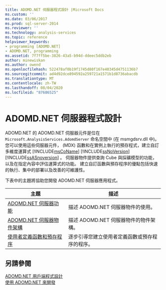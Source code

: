 ```yaml
---
title: ADOMD.NET 伺服器程式設計 |Microsoft Docs
ms.custom: ''
ms.date: 03/06/2017
ms.prod: sql-server-2014
ms.reviewer: ''
ms.technology: analysis-services
ms.topic: reference
helpviewer_keywords:
- programming [ADOMD.NET]
- ADOMD.NET, programming
ms.assetid: 7f7ff5be-3826-43a5-b94d-ddeec5ddb2eb
author: minewiskan
ms.author: owend
ms.openlocfilehash: 522478af0b19f1745d80f167e40345d4751136b7
ms.sourcegitcommit: ad4d92dce894592a259721a1571b1d8736abacdb
ms.translationtype: MT
ms.contentlocale: zh-TW
ms.lasthandoff: 08/04/2020
ms.locfileid: "87686525"
---
```

# <a name="adomdnet-server-programming"></a>ADOMD.NET 伺服器程式設計
  ADOMD.NET 的 ADOMD.NET 伺服器元件是位在 `Microsoft.AnalysisServices.AdomdServer` 命名空間中 (在 msmgdsrv.dll 中)。 您可以使用這些伺服器元件， (MDX) 函數和在實例上執行的預存程式，建立自訂多維度運算式 [!INCLUDE[msCoName](../../includes/msconame-md.md)] [!INCLUDE[ssNoVersion](../../includes/ssnoversion-md.md)] [!INCLUDE[ssASnoversion](../../includes/ssasnoversion-md.md)] 。 伺服器物件提供查詢 Cube 與採礦模型的功能，以及在指定內容中評估運算式的功能。 建立自訂函數與預存程序的優點包括快速的執行、集中的部署以及改善的可維護性。  
  
 下表中的主題將協助您開發 ADOMD.NET 伺服器應用程式。  
  
|主題|描述|  
|-----------|-----------------|  
|[ADOMD.NET 伺服器功能](https://docs.microsoft.com/bi-reference/adomd/multidimensional-models-adomd-net-server/adomd-net-server-functionality)|描述 ADOMD.NET 伺服器物件的使用。|  
|[ADOMD.NET 伺服器物件架構](https://docs.microsoft.com/bi-reference/adomd/multidimensional-models-adomd-net-server/adomd-net-server-object-architecture)|描述 ADOMD.NET 伺服器物件的物件架構。|  
|[使用者定義函數和預存程序](https://docs.microsoft.com/analysis-services/adomd/multidimensional-models-adomd-net-server/user-defined-functions-and-stored-procedures)|逐步引導您建立使用者定義函數或預存程序的程序。|  
  
## <a name="see-also"></a>另請參閱  
 [ADOMD.NET 用戶端程式設計](https://docs.microsoft.com/analysis-services/adomd/multidimensional-models-adomd-net-client/adomd-net-client-programming)   
 [使用 ADOMD.NET 來開發](https://docs.microsoft.com/bi-reference/adomd/developing-with-adomd-net)  
  
  

